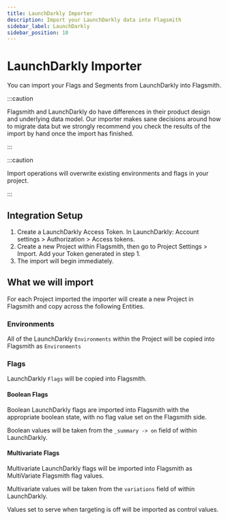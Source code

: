 ```yaml
---
title: LaunchDarkly Importer
description: Import your LaunchDarkly data into Flagsmith
sidebar_label: LaunchDarkly
sidebar_position: 10
---
```


# LaunchDarkly Importer

You can import your Flags and Segments from LaunchDarkly into Flagsmith.

:::caution

Flagsmith and LaunchDarkly do have differences in their product design and underlying data model. Our importer makes
sane decisions around how to migrate data but we strongly recommend you check the results of the import by hand once the
import has finished.

:::

:::caution

Import operations will overwrite existing environments and flags in your project.

:::

## Integration Setup

1. Create a LaunchDarkly Access Token. In LaunchDarkly: Account settings > Authorization > Access tokens.
2. Create a new Project within Flagsmith, then go to Project Settings > Import. Add your Token generated in step 1.
3. The import will begin immediately.

## What we will import

For each Project imported the importer will create a new Project in Flagsmith and copy across the following Entities.

### Environments

All of the LaunchDarkly `Environments` within the Project will be copied into Flagsmith as `Environments`

### Flags

LaunchDarkly `Flags` will be copied into Flagsmith.

#### Boolean Flags

Boolean LaunchDarkly flags are imported into Flagsmith with the appropriate boolean state, with no flag value set on the
Flagsmith side.

Boolean values will be taken from the `_summary -> on` field of within LaunchDarkly.

#### Multivariate Flags

Multivariate LaunchDarkly flags will be imported into Flagsmith as MultiVariate Flagsmith flag values.

Multivariate values will be taken from the `variations` field of within LaunchDarkly.

Values set to serve when targeting is off will be imported as control values.
